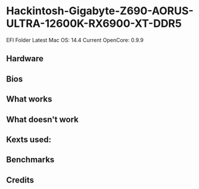 # Hackintosh-Gigabyte-Z690-AORUS-ULTRA-12600K-RX6900-XT-DDR5
EFI Folder
Latest Mac OS: 14.4
Current OpenCore: 0.9.9

## Hardware

## Bios

## What works

## What doesn't work

## Kexts used:

## Benchmarks
## Credits
